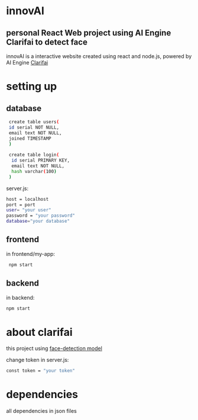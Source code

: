 # innovAI
## personal React Web project using AI Engine Clarifai to detect face
 innovAI is a interactive website created using react and node.js, powered by AI Engine [Clarifai](https://www.clarifai.com/)  
# setting up
## database
 ```sh
  create table users(
  id serial NOT NULL,
  email text NOT NULL,
  joined TIMESTAMP
  )
  
  create table login(
   id serial PRIMARY KEY,
   email text NOT NULL,
   hash varchar(100)
  )
 ```
 server.js:
 ```sh
 host = localhost
 port = port
 user= "your user"
 password = "your password"
 database="your database"
 ```
 
 ## frontend
in frontend/my-app:
```sh
 npm start
 ```
 
 ##  backend
 in backend:
 ```sh
 npm start
```

# about clarifai
this project using [face-detection model](https://clarifai.com/clarifai/main/models/face-detection)

change token in server.js:
```sh
const token = "your token"
```
 # dependencies
 all dependencies in json files 

